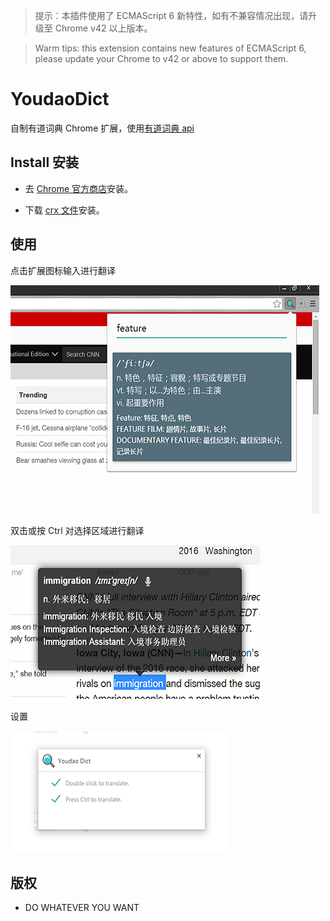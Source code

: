 > 提示：本插件使用了 ECMAScript 6 新特性，如有不兼容情况出现，请升级至 Chrome v42 以上版本。

> Warm tips: this extension contains new features of ECMAScript 6, please update your Chrome to v42 or above to support them.

# YoudaoDict

自制有道词典 Chrome 扩展，使用[有道词典 api](http://fanyi.youdao.com/openapi)

## Install 安装

* 去 [Chrome 官方商店](https://chrome.google.com/webstore/detail/youdao-dict/geboigdomoihijcamklnhlcgnnpdgkmg)安装。

* 下载 [crx 文件](https://github.com/youngdze/YoudaoDict/blob/master/release/YoudaoDic.crx?raw=true)安装。

## 使用

点击扩展图标输入进行翻译

![YoudaoDict Screenshot](screenshot/youdaos1.png)

双击或按 Ctrl 对选择区域进行翻译

![YoudaoDict Screenshot](screenshot/youdaos2.png)

设置

![YoudaoDict Screenshot](screenshot/youdaos3.png)

## 版权

* DO WHATEVER YOU WANT